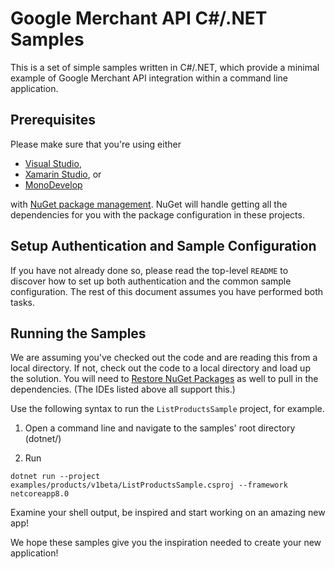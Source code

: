 # Google Merchant API C#/.NET Samples

This is a set of simple samples written in C#/.NET, which provide a minimal
example of Google Merchant API integration within a command line application.

## Prerequisites

Please make sure that you're using either

* [Visual Studio](https://www.visualstudio.com/),
* [Xamarin Studio](https://www.xamarin.com/studio), or
* [MonoDevelop](http://www.monodevelop.com/)

with [NuGet package management](https://www.nuget.org/).
NuGet will handle getting all the dependencies for you with the package
configuration in these projects.

## Setup Authentication and Sample Configuration

If you have not already done so, please read the top-level `README` to discover
how to set up both authentication and the common sample configuration. The rest
of this document assumes you have performed both tasks.

## Running the Samples

We are assuming you've checked out the code and are reading this from a local
directory. If not, check out the code to a local directory and load up the
solution. You will need to
[Restore NuGet Packages](https://docs.nuget.org/ndocs/consume-packages/package-restore)
as well to pull in the dependencies. (The IDEs listed above all support this.)

Use the following syntax to run the `ListProductsSample` project, for example.

1. Open a command line and navigate to the samples' root directory (dotnet/)

2. Run
```
dotnet run --project examples/products/v1beta/ListProductsSample.csproj --framework netcoreapp8.0
```

Examine your shell output, be inspired and start working on an amazing new app!

We hope these samples give you the inspiration needed to create your new
application!
